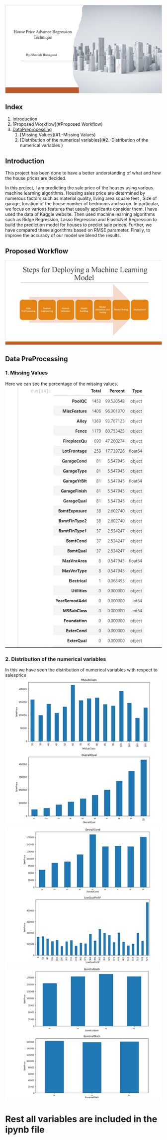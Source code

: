 ![photo](s1.jpg)
## Index
1. [Introduction](#Introduction)
2. [Proposed Workflow](#Proposed Workflow)
3. [DataPreprocessing](#DataPreprocessing)
    1. [Missing Values](#1.-Missing Values)
    2. [Distribution of the numerical variables](#2.-Distribution of the numerical variables )

## Introduction
This project has been done to have a better understanding of what and how the house prices are decided.

In this project, I am  predicting the sale price of the houses using various machine learning algorithms. Housing sales price are determined by numerous factors such as material quality, living area square feet , Size of garage, location of the house number of bedrooms and so on. In particular, we focus on various features that usually applicants consider them. I have used the data of Kaggle website. Then used machine learning algorithms such as Ridge Regression, Lasso Regression and ElasticNet Regression to build the prediction model for houses to predict sale prices. Further, we have compared these algorithms based on RMSE parameter. Finally, to improve the accuracy of our model we blend the results.

## Proposed Workflow
![photo](s2.jpg)

## Data PreProcessing 
### 1. Missing Values 
Here we can see the percentage of the missing values.
![photo](pic1.jpg)
### 2. Distribution of the numerical variables  
In this we have seen the distribution of numerical variables with respect to salesprice
![photo](pic2.jpg)
![photo](pic3.jpg)
![photo](pic4.jpg)
# Rest all variables are included in the ipynb file 

